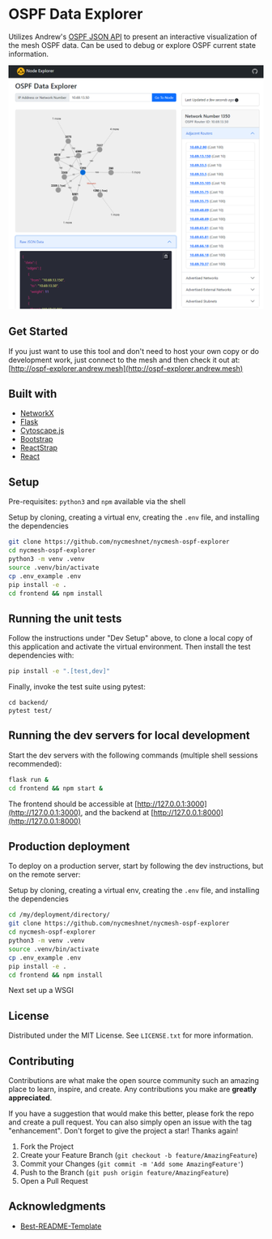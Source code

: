 
# OSPF Data Explorer

Utilizes Andrew's [OSPF JSON API](http://api.andrew.mesh/api/v1/ospf/linkdb) to present an interactive
visualization of the mesh OSPF data. Can be used to debug or explore OSPF current state information.

![A screenshot of the data explorer tool in use](/screenshots/img1.png?raw=true)

## Get Started

If you just want to use this tool and don't need to host your own copy or do development work,
just connect to the mesh and then check it out at: [http://ospf-explorer.andrew.mesh](http://ospf-explorer.andrew.mesh)

## Built with
- [NetworkX](https://networkx.org/)
- [Flask](https://flask.palletsprojects.com/en/2.3.x/)
- [Cytoscape.js](https://js.cytoscape.org/)
- [Bootstrap](https://getbootstrap.com/)
- [ReactStrap](https://reactstrap.github.io/)
- [React](https://react.dev/)

## Setup 

Pre-requisites: `python3` and `npm` available via the shell

Setup by cloning, creating a virtual env, creating the `.env` file, and installing the dependencies
```sh
git clone https://github.com/nycmeshnet/nycmesh-ospf-explorer
cd nycmesh-ospf-explorer
python3 -m venv .venv
source .venv/bin/activate
cp .env_example .env
pip install -e .
cd frontend && npm install
```

## Running the unit tests

Follow the instructions under "Dev Setup" above, to clone a local copy of this application and activate
the virtual environment. Then install the test dependencies with:
```sh
pip install -e ".[test,dev]"
```

Finally, invoke the test suite using pytest:
```
cd backend/
pytest test/
```

## Running the dev servers for local development

Start the dev servers with the following commands (multiple shell sessions recommended):
```sh
flask run &
cd frontend && npm start &
```

The frontend should be accessible at [http://127.0.0.1:3000](http://127.0.0.1:3000), and the backend at [http://127.0.0.1:8000](http://127.0.0.1:8000)

## Production deployment

To deploy on a production server, start by following the dev instructions, but on the remote server:

Setup by cloning, creating a virtual env, creating the `.env` file, and installing the dependencies
```sh
cd /my/deployment/directory/
git clone https://github.com/nycmeshnet/nycmesh-ospf-explorer
cd nycmesh-ospf-explorer
python3 -m venv .venv
source .venv/bin/activate
cp .env_example .env
pip install -e .
cd frontend && npm install
```

Next set up a WSGI



## License

Distributed under the MIT License. See `LICENSE.txt` for more information.

## Contributing

Contributions are what make the open source community such an amazing place to learn, inspire, and create. Any contributions you make are **greatly appreciated**.

If you have a suggestion that would make this better, please fork the repo and create a pull request. You can also simply open an issue with the tag "enhancement".
Don't forget to give the project a star! Thanks again!

1. Fork the Project
2. Create your Feature Branch (`git checkout -b feature/AmazingFeature`)
3. Commit your Changes (`git commit -m 'Add some AmazingFeature'`)
4. Push to the Branch (`git push origin feature/AmazingFeature`)
5. Open a Pull Request


## Acknowledgments
 * [Best-README-Template](https://github.com/othneildrew/Best-README-Template/)

